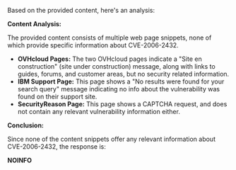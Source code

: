 Based on the provided content, here's an analysis:

**Content Analysis:**

The provided content consists of multiple web page snippets, none of which provide specific information about CVE-2006-2432.

*   **OVHcloud Pages:** The two OVHcloud pages indicate a "Site en construction" (site under construction) message, along with links to guides, forums, and customer areas, but no security related information.
*   **IBM Support Page:** This page shows a "No results were found for your search query" message indicating no info about the vulnerability was found on their support site.
*   **SecurityReason Page:** This page shows a CAPTCHA request, and does not contain any relevant vulnerability information either.

**Conclusion:**

Since none of the content snippets offer any relevant information about CVE-2006-2432, the response is:

**NOINFO**
